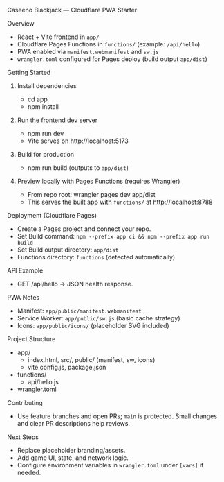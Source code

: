 Caseeno Blackjack — Cloudflare PWA Starter

Overview
- React + Vite frontend in `app/`
- Cloudflare Pages Functions in `functions/` (example: `/api/hello`)
- PWA enabled via `manifest.webmanifest` and `sw.js`
- `wrangler.toml` configured for Pages deploy (build output `app/dist`)

Getting Started
1) Install dependencies
   - cd app
   - npm install

2) Run the frontend dev server
   - npm run dev
   - Vite serves on http://localhost:5173

3) Build for production
   - npm run build (outputs to `app/dist`)

4) Preview locally with Pages Functions (requires Wrangler)
   - From repo root: wrangler pages dev app/dist
   - This serves the built app with `functions/` at http://localhost:8788

Deployment (Cloudflare Pages)
- Create a Pages project and connect your repo.
- Set Build command: `npm --prefix app ci && npm --prefix app run build`
- Set Build output directory: `app/dist`
- Functions directory: `functions` (detected automatically)

API Example
- GET /api/hello → JSON health response.

PWA Notes
- Manifest: `app/public/manifest.webmanifest`
- Service Worker: `app/public/sw.js` (basic cache strategy)
- Icons: `app/public/icons/` (placeholder SVG included)

Project Structure
- app/
  - index.html, src/, public/ (manifest, sw, icons)
  - vite.config.js, package.json
- functions/
  - api/hello.js
- wrangler.toml

Contributing
- Use feature branches and open PRs; `main` is protected. Small changes and clear PR descriptions help reviews.

Next Steps
- Replace placeholder branding/assets.
- Add game UI, state, and network logic.
- Configure environment variables in `wrangler.toml` under `[vars]` if needed.

